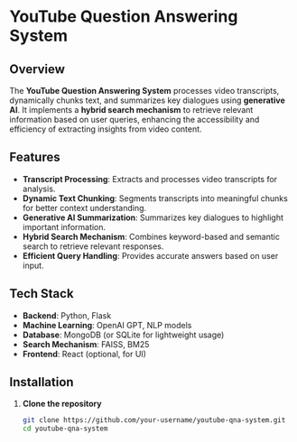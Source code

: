 # YouTube Question Answering System

## Overview
The **YouTube Question Answering System** processes video transcripts, dynamically chunks text, and summarizes key dialogues using **generative AI**. It implements a **hybrid search mechanism** to retrieve relevant information based on user queries, enhancing the accessibility and efficiency of extracting insights from video content.

## Features
- **Transcript Processing**: Extracts and processes video transcripts for analysis.  
- **Dynamic Text Chunking**: Segments transcripts into meaningful chunks for better context understanding.  
- **Generative AI Summarization**: Summarizes key dialogues to highlight important information.  
- **Hybrid Search Mechanism**: Combines keyword-based and semantic search to retrieve relevant responses.  
- **Efficient Query Handling**: Provides accurate answers based on user input.  

## Tech Stack
- **Backend**: Python, Flask  
- **Machine Learning**: OpenAI GPT, NLP models  
- **Database**: MongoDB (or SQLite for lightweight usage)  
- **Search Mechanism**: FAISS, BM25  
- **Frontend**: React (optional, for UI)  

## Installation

1. **Clone the repository**  
   ```bash
   git clone https://github.com/your-username/youtube-qna-system.git
   cd youtube-qna-system
